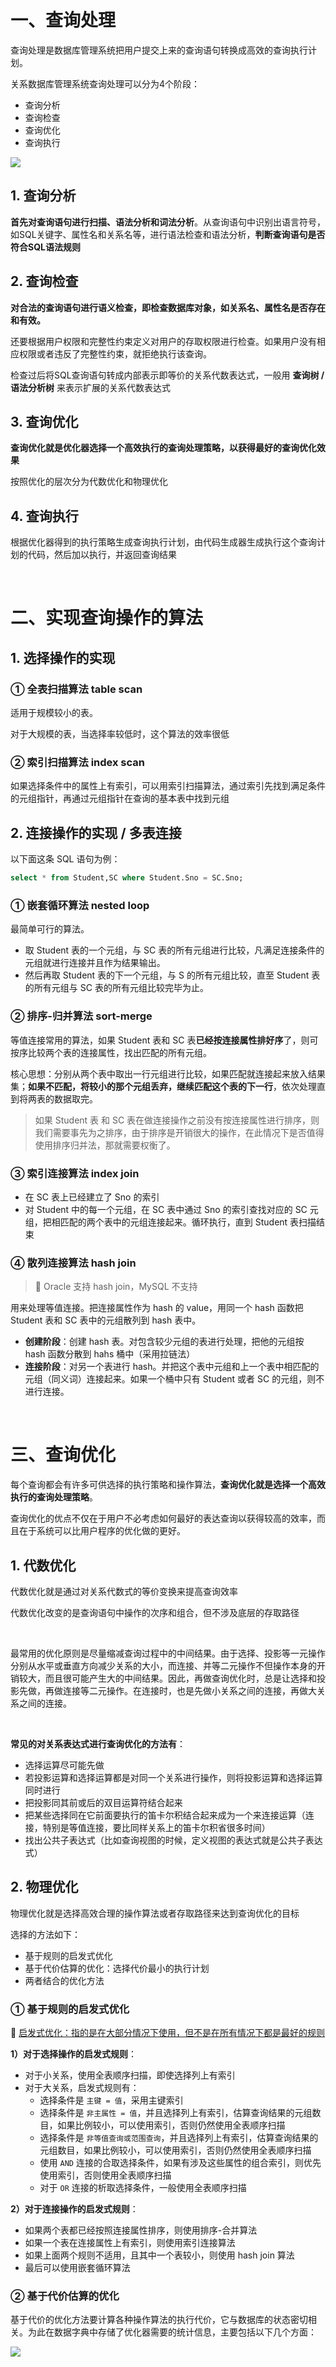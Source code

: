 # 一、查询处理

查询处理是数据库管理系统把用户提交上来的查询语句转换成高效的查询执行计划。

关系数据库管理系统查询处理可以分为4个阶段：

- 查询分析
- 查询检查
- 查询优化
- 查询执行

![](https://gitee.com/veal98/images/raw/master/img/20200417110226.png)

## 1. 查询分析

**首先对查询语句进行扫描、语法分析和词法分析**。从查询语句中识别出语言符号，如SQL关键字、属性名和关系名等，进行语法检查和语法分析，**判断查询语句是否符合SQL语法规则**

## 2. 查询检查

**对合法的查询语句进行语义检查，即检查数据库对象，如关系名、属性名是否存在和有效。**

还要根据用户权限和完整性约束定义对用户的存取权限进行检查。如果用户没有相应权限或者违反了完整性约束，就拒绝执行该查询。

检查过后将SQL查询语句转成内部表示即等价的关系代数表达式，一般用 **查询树 / 语法分析树** 来表示扩展的关系代数表达式

## 3. 查询优化

**查询优化就是优化器选择一个高效执行的查询处理策略，以获得最好的查询优化效果**

按照优化的层次分为代数优化和物理优化

## 4. 查询执行

根据优化器得到的执行策略生成查询执行计划，由代码生成器生成执行这个查询计划的代码，然后加以执行，并返回查询结果

<br>



# 二、实现查询操作的算法

## 1. 选择操作的实现

### ① 全表扫描算法 table scan

适用于规模较小的表。

对于大规模的表，当选择率较低时，这个算法的效率很低

### ② 索引扫描算法 index scan

如果选择条件中的属性上有索引，可以用索引扫描算法，通过索引先找到满足条件的元组指针，再通过元组指针在查询的基本表中找到元组

## 2. 连接操作的实现 / 多表连接

以下面这条 SQL 语句为例：

```sql
select * from Student,SC where Student.Sno = SC.Sno;
```

### ① 嵌套循环算法 nested loop

最简单可行的算法。

- 取 Student 表的一个元组，与 SC 表的所有元组进行比较，凡满足连接条件的元组就进行连接并且作为结果输出。
- 然后再取 Student 表的下一个元组，与 S 的所有元组比较，直至 Student 表的所有元组与 SC 表的所有元组比较完毕为止。

### ② 排序-归并算法 sort-merge

等值连接常用的算法，如果 Student 表和 SC 表**已经按连接属性排好序**了，则可按序比较两个表的连接属性，找出匹配的所有元组。

核心思想：分别从两个表中取出一行元组进行比较，如果匹配就连接起来放入结果集；**如果不匹配，将较小的那个元组丢弃，继续匹配这个表的下一行**，依次处理直到将两表的数据取完。

> 如果 Student 表 和 SC 表在做连接操作之前没有按连接属性进行排序，则我们需要事先为之排序，由于排序是开销很大的操作，在此情况下是否值得使用排序归并法，那就需要权衡了。

### ③ 索引连接算法 index join

- 在 SC 表上已经建立了 Sno 的索引
- 对 Student 中的每一个元组，在 SC 表中通过 Sno 的索引查找对应的 SC 元组，把相匹配的两个表中的元组连接起来。循环执行，直到 Student 表扫描结束

### ④ 散列连接算法 hash join 

> 🚨 Oracle 支持 hash join，MySQL 不支持

用来处理等值连接。把连接属性作为 hash 的 value，用同一个 hash 函数把 Student 表和 SC 表中的元组散列到 hash 表中。

- **创建阶段**：创建 hash 表。对包含较少元组的表进行处理，把他的元组按 hash 函数分散到 hahs 桶中（采用拉链法）
- **连接阶段**：对另一个表进行 hash。并把这个表中元组和上一个表中相匹配的元组（同义词）连接起来。如果一个桶中只有 Student 或者 SC 的元组，则不进行连接。

<br>



# 三、查询优化

每个查询都会有许多可供选择的执行策略和操作算法，**查询优化就是选择一个高效执行的查询处理策略**。

查询优化的优点不仅在于用户不必考虑如何最好的表达查询以获得较高的效率，而且在于系统可以比用户程序的优化做的更好。

## 1. 代数优化

代数优化就是通过对关系代数式的等价变换来提高查询效率

代数优化改变的是查询语句中操作的次序和组合，但不涉及底层的存取路径

<br>

最常用的优化原则是尽量缩减查询过程中的中间结果。由于选择、投影等一元操作分别从水平或垂直方向减少关系的大小，而连接、并等二元操作不但操作本身的开销较大，而且很可能产生大的中间结果。因此，再做查询优化时，总是让选择和投影先做，再做连接等二元操作。在连接时，也是先做小关系之间的连接，再做大关系之间的连接。

<br>

**常见的对关系表达式进行查询优化的方法有**：

- 选择运算尽可能先做
- 若投影运算和选择运算都是对同一个关系进行操作，则将投影运算和选择运算同时进行
- 把投影同其前或后的双目运算符结合起来
- 把某些选择同在它前面要执行的笛卡尔积结合起来成为一个来连接运算（连接，特别是等值连接，要比同样关系上的笛卡尔积省很多时间）
- 找出公共子表达式（比如查询视图的时候，定义视图的表达式就是公共子表达式）

## 2. 物理优化

物理优化就是选择高效合理的操作算法或者存取路径来达到查询优化的目标

选择的方法如下：

- 基于规则的启发式优化
- 基于代价估算的优化：选择代价最小的执行计划
- 两者结合的优化方法

### ① 基于规则的启发式优化

🚩 <u>启发式优化：指的是在大部分情况下使用，但不是在所有情况下都是最好的规则</u>

**1）对于选择操作的启发式规则**：

- 对于小关系，使用全表顺序扫描，即使选择列上有索引
- 对于大关系，启发式规则有：
  - 选择条件是 `主键 = 值`，采用主键索引
  - 选择条件是 `非主属性 = 值`，并且选择列上有索引，估算查询结果的元组数目，如果比例较小，可以使用索引，否则仍然使用全表顺序扫描
  - 选择条件是 `非等值查询或范围查询`，并且选择列上有索引，估算查询结果的元组数目，如果比例较小，可以使用索引，否则仍然使用全表顺序扫描
  - 使用 `AND` 连接的合取选择条件，如果有涉及这些属性的组合索引，则优先使用索引，否则使用全表顺序扫描
  - 对于 `OR` 连接的析取选择条件，一般使用全表顺序扫描

**2）对于连接操作的启发式规则**：

- 如果两个表都已经按照连接属性排序，则使用排序-合并算法
- 如果一个表在连接属性上有索引，则使用索引连接算法
- 如果上面两个规则不适用，且其中一个表较小，则使用 hash join 算法
- 最后可以使用嵌套循环算法

### ② 基于代价估算的优化

基于代价的优化方法要计算各种操作算法的执行代价，它与数据库的状态密切相关。为此在数据字典中存储了优化器需要的统计信息，主要包括以下几个方面：

![](https://gitee.com/veal98/images/raw/master/img/20200512224228.png)